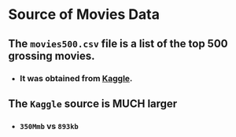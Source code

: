 # Source of Movies Data

## The ` movies500.csv ` file is a list of the top 500 grossing movies. 
- ### It was obtained from [Kaggle](https://www.kaggle.com/datasets/akshaypawar7/millions-of-movies/data).

## The ` Kaggle ` source is MUCH larger 
- ### ` 350Mmb ` vs ` 893kb ` 